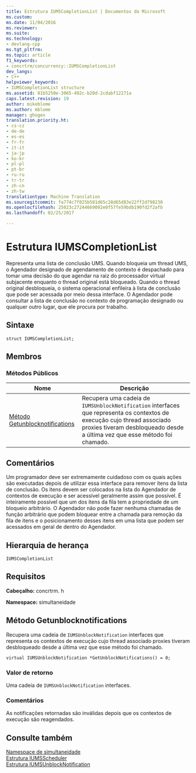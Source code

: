 ```yaml
---
title: Estrutura IUMSCompletionList | Documentos do Microsoft
ms.custom: 
ms.date: 11/04/2016
ms.reviewer: 
ms.suite: 
ms.technology:
- devlang-cpp
ms.tgt_pltfrm: 
ms.topic: article
f1_keywords:
- concrtrm/concurrency::IUMSCompletionList
dev_langs:
- C++
helpviewer_keywords:
- IUMSCompletionList structure
ms.assetid: 81b5250e-3065-492c-b20d-2cdabf12271a
caps.latest.revision: 19
author: mikeblome
ms.author: mblome
manager: ghogen
translation.priority.ht:
- cs-cz
- de-de
- es-es
- fr-fr
- it-it
- ja-jp
- ko-kr
- pl-pl
- pt-br
- ru-ru
- tr-tr
- zh-cn
- zh-tw
translationtype: Machine Translation
ms.sourcegitcommit: fa774c7f025b581d65c28d65d83e22ff2d798230
ms.openlocfilehash: 25023c27244669092e0f57fe59bdb190fd2f2afb
ms.lasthandoff: 02/25/2017

---
```

# <a name="iumscompletionlist-structure"></a>Estrutura IUMSCompletionList
Representa uma lista de conclusão UMS. Quando bloqueia um thread UMS, o Agendador designado de agendamento de contexto é despachado para tomar uma decisão do que agendar na raiz do processador virtual subjacente enquanto o thread original está bloqueado. Quando o thread original desbloqueia, o sistema operacional enfileira à lista de conclusão que pode ser acessada por meio dessa interface. O Agendador pode consultar a lista de conclusão no contexto de programação designado ou qualquer outro lugar, que ele procura por trabalho.  
  
## <a name="syntax"></a>Sintaxe  
  
```
struct IUMSCompletionList;
```  
  
## <a name="members"></a>Membros  
  
### <a name="public-methods"></a>Métodos Públicos  
  
|Nome|Descrição|  
|----------|-----------------|  
|[Método Getunblocknotifications](#getunblocknotifications)|Recupera uma cadeia de `IUMSUnblockNotification` interfaces que representa os contextos de execução cujo thread associado proxies tiveram desbloqueado desde a última vez que esse método foi chamado.|  
  
## <a name="remarks"></a>Comentários  
 Um programador deve ser extremamente cuidadoso com os quais ações são executadas depois de utilizar essa interface para remover itens da lista de conclusão. Os itens devem ser colocados na lista do Agendador de contextos de execução e ser acessível geralmente assim que possível. É inteiramente possível que um dos itens da fila tem a propriedade de um bloqueio arbitrário. O Agendador não pode fazer nenhuma chamadas de função arbitrário que podem bloquear entre a chamada para remoção da fila de itens e o posicionamento desses itens em uma lista que podem ser acessados em geral de dentro do Agendador.  
  
## <a name="inheritance-hierarchy"></a>Hierarquia de herança  
 `IUMSCompletionList`  
  
## <a name="requirements"></a>Requisitos  
 **Cabeçalho:** concrtrm. h  
  
 **Namespace:** simultaneidade  
  
##  <a name="a-namegetunblocknotificationsa--iumscompletionlistgetunblocknotifications-method"></a><a name="getunblocknotifications"></a>Método Getunblocknotifications  
 Recupera uma cadeia de `IUMSUnblockNotification` interfaces que representa os contextos de execução cujo thread associado proxies tiveram desbloqueado desde a última vez que esse método foi chamado.  
  
```
virtual IUMSUnblockNotification *GetUnblockNotifications() = 0;
```  
  
### <a name="return-value"></a>Valor de retorno  
 Uma cadeia de `IUMSUnblockNotification` interfaces.  
  
### <a name="remarks"></a>Comentários  
 As notificações retornadas são inválidas depois que os contextos de execução são reagendados.  
  
## <a name="see-also"></a>Consulte também  
 [Namespace de simultaneidade](concurrency-namespace.md)   
 [Estrutura IUMSScheduler](iumsscheduler-structure.md)   
 [Estrutura IUMSUnblockNotification](iumsunblocknotification-structure.md)

